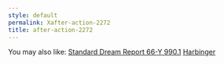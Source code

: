 ```yaml
---
style: default
permalink: Xafter-action-2272
title: after-action-2272
---
```

You may also like:
[Standard Dream Report 66-Y 990.1](http://scp-wiki.net/dream-report-990-1)
[Harbinger](http://scp-wiki.net/harbinger)